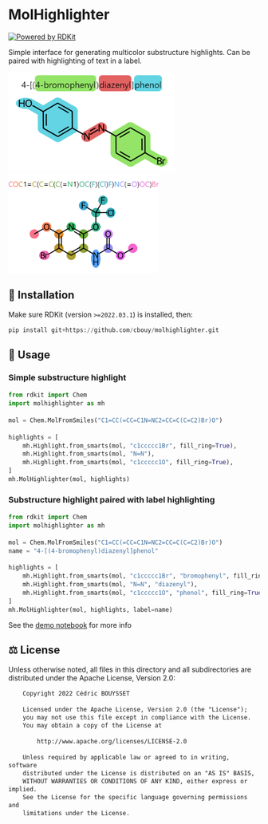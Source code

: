 # MolHighlighter

[![Powered by RDKit](https://img.shields.io/badge/Powered%20by-RDKit-3838ff.svg?logo=data:image/png;base64,iVBORw0KGgoAAAANSUhEUgAAABAAAAAQBAMAAADt3eJSAAAABGdBTUEAALGPC/xhBQAAACBjSFJNAAB6JgAAgIQAAPoAAACA6AAAdTAAAOpgAAA6mAAAF3CculE8AAAAFVBMVEXc3NwUFP8UPP9kZP+MjP+0tP////9ZXZotAAAAAXRSTlMAQObYZgAAAAFiS0dEBmFmuH0AAAAHdElNRQfmAwsPGi+MyC9RAAAAQElEQVQI12NgQABGQUEBMENISUkRLKBsbGwEEhIyBgJFsICLC0iIUdnExcUZwnANQWfApKCK4doRBsKtQFgKAQC5Ww1JEHSEkAAAACV0RVh0ZGF0ZTpjcmVhdGUAMjAyMi0wMy0xMVQxNToyNjo0NyswMDowMDzr2J4AAAAldEVYdGRhdGU6bW9kaWZ5ADIwMjItMDMtMTFUMTU6MjY6NDcrMDA6MDBNtmAiAAAAAElFTkSuQmCC)](https://www.rdkit.org/)

Simple interface for generating multicolor substructure highlights. Can be paired with highlighting of text in a label.

<p float="left">
    <img alt="Paired highlight of IUPAC name" height="200" src="assets/iupac_highlight.png"/>
    <img alt="Paired highlight of SMILES string" height="200" src="assets/smiles_highlight.png"/>
</p>

## 🐍 Installation

Make sure RDKit (version `>=2022.03.1`) is installed, then:

```python
pip install git+https://github.com/cbouy/molhighlighter.git
```

## 📜 Usage

### Simple substructure highlight

```python
from rdkit import Chem
import molhighlighter as mh

mol = Chem.MolFromSmiles("C1=CC(=CC=C1N=NC2=CC=C(C=C2)Br)O")

highlights = [
    mh.Highlight.from_smarts(mol, "c1ccccc1Br", fill_ring=True),
    mh.Highlight.from_smarts(mol, "N=N"),
    mh.Highlight.from_smarts(mol, "c1ccccc1O", fill_ring=True),
]
mh.MolHighlighter(mol, highlights)
```

### Substructure highlight paired with label highlighting

```python
from rdkit import Chem
import molhighlighter as mh

mol = Chem.MolFromSmiles("C1=CC(=CC=C1N=NC2=CC=C(C=C2)Br)O")
name = "4-[(4-bromophenyl)diazenyl]phenol"

highlights = [
    mh.Highlight.from_smarts(mol, "c1ccccc1Br", "bromophenyl", fill_ring=True),
    mh.Highlight.from_smarts(mol, "N=N", "diazenyl"),
    mh.Highlight.from_smarts(mol, "c1ccccc1O", "phenol", fill_ring=True),
]
mh.MolHighlighter(mol, highlights, label=name)
```

See the [demo notebook](demo.ipynb) for more info

## ⚖ License

Unless otherwise noted, all files in this directory and all subdirectories are distributed under the Apache License, Version 2.0:
```text
    Copyright 2022 Cédric BOUYSSET

    Licensed under the Apache License, Version 2.0 (the "License");
    you may not use this file except in compliance with the License.
    You may obtain a copy of the License at

        http://www.apache.org/licenses/LICENSE-2.0

    Unless required by applicable law or agreed to in writing, software
    distributed under the License is distributed on an "AS IS" BASIS,
    WITHOUT WARRANTIES OR CONDITIONS OF ANY KIND, either express or implied.
    See the License for the specific language governing permissions and
    limitations under the License.
```

